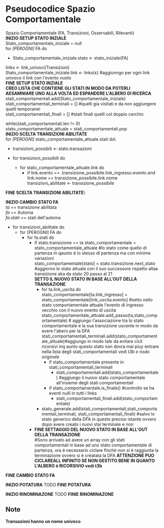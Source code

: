# Pseudocodice Spazio Comportamentale

Spazio Comportamentale (FA, Transizioni, Osservabili, Rilevanti)\
**INIZIO SETUP STATO INZIALE**\
Stato_comportamentale_iniziale = null\
for *[PEROGNI]* FA do
* Stato_comportamentale_iniziale.stato <- stato_iniziale(FA)

links <- link_univoci(Transizioni)\
Stato_comportamentale_iniziale.link <- links(ε) #aggiunngo per ogni link univoco il link con l'evento vuoto\
**FINE SETUP STATO INZIALE**\
**CREO LISTA CHE CONTIENE GLI STATI IN MODO DA POTERLI AESAMNIARE UNO ALLA VOLTA ED ESPANDERE L'ALBERO DI RICERCA**
stati_comportamentali.add(Stato_comportamentale_iniziale)\
stati_comportamentali_terminali = [] #quelli gia visitati e da non aggiungere  quelli temporanei\
stati_comportamentali_finali = [] #stati finali quelli col doppio cerchio

while(stati_comportamentali.len != 0)\
stato_comportamentale_attuale = stati_comportamentali.pop\
**INIZIO SCELTA TRANSIZIONI ABILITATE**\
for *[PEROGNI]* stato_comportamentale_attuale.stati do\
* transizioni_possibili <- stato.transazioni


* for transizioni_possibili do
  * for stato_comportamentale_attuale.link do
    * if link.evento == .transizione_possibile.link_ingresso.evento and link.nome == transizione_possibile.link.nome\
      transizioni_abilitate <- transizione_possibile

**FINE SCELTA TRANSIZIONI ABILITATE**\

**INIZIO CAMBIO STATO FA**\
*ta* == transizione abilitata\
*fa* == Automa\
*fa.stati* == stati dell'automa

* for transizioni_abilitate do
  * for [PEROGNI] FA do
    * for fa.stati do
      * if stato.transizione == ta
        stato_comportamentale = stato_comportamentale_attuale #lo stato come quello di partenza in qaunto è lo stesso di partenza ma con minime variazioni\
        stato_comportamentale[stato] = stato.transizione.next_stato #aggiorno lo stato attuale con il suo successore rispetto allaa transizione aka da stato 20 passo al 21\
        **SETTO IL NUOVO STATO IN BASE ALL'OUT DELLA TRANSAZIONE**
        * for ta.link_uscita do\
          stato_comportamentale[ta.link_ingresso] = stato_comportamentale[link_uscita.evento] #setto nello stato comportamentale attuale l'evento di ingresso vecchio con il nuovo evento di uscita\
          stato_comportamentale_attuale.add_passo(ta,stato_comportamentale) # aggiungo l'associazione tra lo stato comportamentale e la sua transizione uscente in modo da avere l'abero per la DFA\
          stati_comportamentali_terminali.add(stato_comportamentale_attuale)#aggiungo in modo tale da evitare cicli ricorsivi inq aunto questo stato non dovra mai piuy entrare nella lista degli stati_comportamentali *vedi t3b e nodo originale*
          * if stato_comportamentale presente in stati_comportamentali_terminali
            * stati_comportamentali.add(stato_comportamentale) #aggiungo il nuovo stato comportamentale all'insieme degli stati comportamentali
          * if stato_comportamentale.is_finale() #controllo se ha eventi nulli in tutti i links
            * stati_comportamentali_finali.add(stato_comportamentale)
        * stato_generale.add(stati_comportamentali,stati_comportamentali_terminali, stati_comportamentali_finali) #salvo lo stato generico della DFA in questo preciso istante ovvero dopo avere creato i nuovi stai terminale e non
      * **FINE SETTAGGIO DEL NUOVO STATO IN BASE ALL'OUT DELLA TRANSAZIONE**\
        #Sono arrivato ad avere un array con gli stati comportamentali in base ad uno stato comportamentale di partenza, ora è necessario ciclare finchè non si è raggiunta la terminazione ovvero si è creatata la DFA
        **ATTENZIONE PUO CICLAREALL INFINITO SE NON GESTITO BENE IN QUANTO L'ALBERO è RICORSIVIO vedi t3b**
        
**FINE CAMBIO STATO FA**

**INIZIO POTATURA**
TODO
**FINE POTATURA**

**INIZIO RINOMINAZONE**
TODO
**FINIE RINOMINAZONE**













## Note
**Transazioni hanno un nome univoco**
